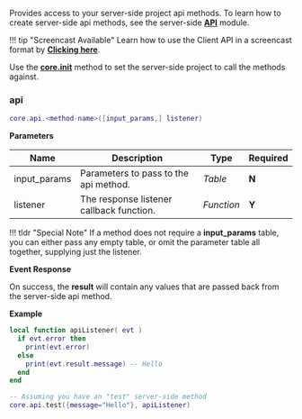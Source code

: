 Provides access to your server-side project api methods. To learn how to create server-side api methods, see the server-side __[API](/server-modules/api/)__ module.

!!! tip "Screencast Available"
    Learn how to use the Client API in a screencast format by __[Clicking here](/screencasts/#client-plugin-api)__.

Use the __[core.init](core/#init)__ method to set the server-side project to call the methods against.

### api

```lua
core.api.<method-name>([input_params,] listener)
```

__Parameters__

|Name|Description|Type|Required|
|----|-----------|----|--------|
|input_params|Parameters to pass to the api method.|_Table_|__N__|
|listener|The response listener callback function.|_Function_|__Y__|

!!! tldr "Special Note"
    If a method does not require a __input_params__ table, you can either pass any empty table, or omit the parameter table all together, supplying just the listener.

__Event Response__

On success, the __result__ will contain any values that are passed back from the server-side api method.

__Example__

```lua
local function apiListener( evt )
  if evt.error then
    print(evt.error)
  else
    print(evt.result.message) -- Hello
  end
end

-- Assuming you have an "test" server-side method
core.api.test({message="Hello"}, apiListener)
```
